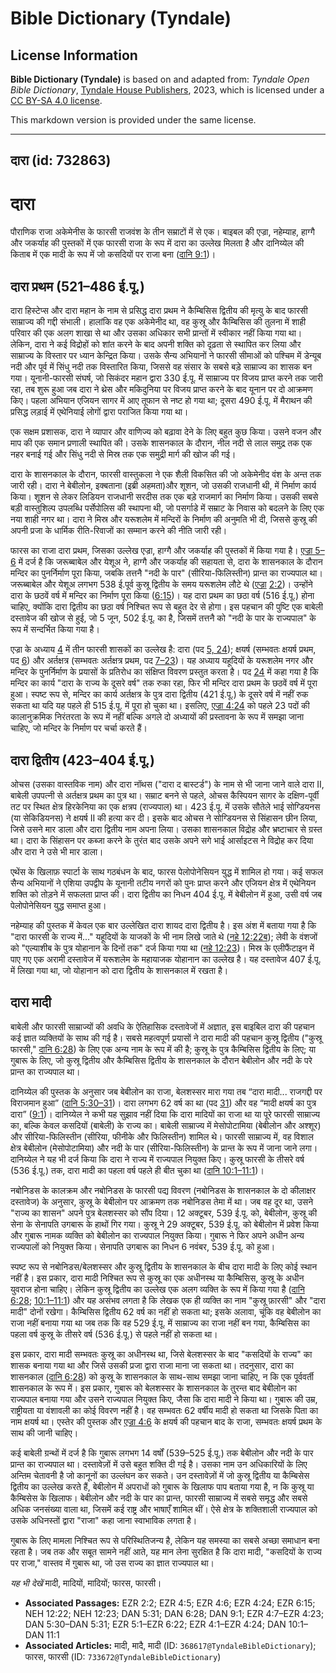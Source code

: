 # Bible Dictionary (Tyndale)

## License Information

**Bible Dictionary (Tyndale)** is based on and adapted from: _Tyndale Open Bible Dictionary_, [Tyndale House Publishers](https://tyndaleopenresources.com/), 2023, which is licensed under a [CC BY-SA 4.0 license](https://creativecommons.org/licenses/by-sa/4.0/legalcode.en).

This markdown version is provided under the same license.



--------------------------------

## दारा (id: 732863)

दारा
====

पौराणिक राजा अकेमेनीस के फारसी राजवंश के तीन सम्राटों में से एक। बाइबल की एज्रा, नहेम्याह, हाग्गै और जकर्याह की पुस्तकों में एक फारसी राजा के रूप में दारा का उल्लेख मिलता है और दानिय्येल की किताब में एक मादी के रूप में जो कसदियों पर राजा बना ([दानि 9:1](https://ref.ly/Dan9:1))।

दारा प्रथम (521–486 ई.पू.)
--------------------------

दारा हिस्टेप्स और दारा महान के नाम से प्रसिद्ध दारा प्रथम ने कैम्बिसिस द्वितीय की मृत्यु के बाद फारसी साम्राज्य की गद्दी संभाली। हालांकि वह एक अकेमेनीद था, वह कुस्रू और कैम्बिसिस की तुलना में शाही परिवार की एक अलग शाखा से था और उसका अधिकार सभी प्रान्तों में स्वीकार नहीं किया गया था। लेकिन, दारा ने कई विद्रोहों को शांत करने के बाद अपनी शक्ति को दृढ़ता से स्थापित कर लिया और साम्राज्य के विस्तार पर ध्यान केन्द्रित किया। उसके सैन्य अभियानों ने फारसी सीमाओं को पश्चिम में डेन्यूब नदी और पूर्व में सिंधु नदी तक विस्तारित किया, जिससे वह संसार के सबसे बड़े साम्राज्य का शासक बन गया। यूनानी\-फारसी संघर्ष, जो सिकंदर महान द्वारा 330 ई.पू. में साम्राज्य पर विजय प्राप्त करने तक जारी रहा, तब शुरू हुआ जब दारा ने थ्रेस और मकिदुनिया पर विजय प्राप्त करने के बाद यूनान पर दो आक्रमण किए। पहला अभियान एजियन सागर में आए तूफान से नष्ट हो गया था; दूसरा 490 ई.पू. में मैराथन की प्रसिद्ध लड़ाई में एथेनियाई लोगों द्वारा पराजित किया गया था।

एक सक्षम प्रशासक, दारा ने व्यापार और वाणिज्य को बढ़ावा देने के लिए बहुत कुछ किया। उसने वजन और माप की एक समान प्रणाली स्थापित की। उसके शासनकाल के दौरान, नील नदी से लाल समुद्र तक एक नहर बनाई गई और सिंधु नदी से मिस्र तक एक समुद्री मार्ग की खोज की गई।

दारा के शासनकाल के दौरान, फारसी वास्तुकला ने एक शैली विकसित की जो अकेमेनीद वंश के अन्त तक जारी रही। दारा ने बेबीलोन, इक्बताना (इब्री अहमता)और शूशन, जो उसकी राजधानी थी, में निर्माण कार्य किया। शूशन से लेकर लिडियन राजधानी सरदीस तक एक बड़े राजमार्ग का निर्माण किया। उसकी सबसे बड़ी वास्तुशिल्प उपलब्धि पर्सेपोलिस की स्थापना थी, जो पसर्गाडे में सम्राट के निवास को बदलने के लिए एक नया शाही नगर था। दारा ने मिस्र और यरूशलेम में मन्दिरों के निर्माण की अनुमति भी दी, जिससे कुस्रू की अपनी प्रजा के धार्मिक रीति\-रिवाजों का सम्मान करने की नीति जारी रही।

फारस का राजा दारा प्रथम, जिसका उल्लेख एज्रा, हाग्गै और जकर्याह की पुस्तकों में किया गया है। [एज्रा 5–6](https://ref.ly/Ezra5:1-Ezra6:22) में दर्ज है कि जरूब्बाबेल और येशूअ ने, हाग्गै और जकर्याह की सहायता से, दारा के शासनकाल के दौरान मन्दिर का पुनर्निर्माण पूरा किया, जबकि तत्तनै "नदी के पार" (सीरिया\-फिलिस्तीन) प्रान्त का राज्यपाल था। जरूब्बाबेल और येशूअ लगभग 538 ई.पूर्व कुस्रू द्वितीय के समय यरूशलेम लौटे थे ([एज्रा](https://ref.ly/Ezra5:1-Ezra6:22) [2:2](https://ref.ly/Ezra2:2))। उन्होंने दारा के छठवें वर्ष में मन्दिर का निर्माण पूरा किया ([6:15](https://ref.ly/Ezra6:15))। यह दारा प्रथम का छठा वर्ष (516 ई.पू.) होना चाहिए, क्योंकि दारा द्वितीय का छठा वर्ष निश्चित रूप से बहुत देर से होगा। इस पहचान की पुष्टि एक बाबेली दस्तावेज की खोज से हुई, जो 5 जून, 502 ई.पू. का है, जिसमें तत्तनै को "नदी के पार के राज्यपाल" के रूप में सन्दर्भित किया गया है।

एज्रा के अध्याय [4](https://ref.ly/Ezra4:1-Ezra4:24) में तीन फारसी शासकों का उल्लेख है: दारा (पद [5, 24](https://ref.ly/Ezra4:5,Ezra4:24)); क्षयर्ष (सम्भवतः क्षयर्ष प्रथम, पद [6](https://ref.ly/Ezra4:6)) और अर्तक्षत्र (सम्भवतः अर्तक्षत्र प्रथम, पद [7–23](https://ref.ly/Ezra4:7-Ezra4:23))। यह अध्याय यहूदियों के यरूशलेम नगर और मन्दिर के पुनर्निर्माण के प्रयासों के प्रतिरोध का संक्षिप्त विवरण प्रस्तुत करता है। पद [24](https://ref.ly/Ezra4:24) में कहा गया है कि मन्दिर का कार्य "दारा के राज्य के दूसरे वर्ष" तक रुका रहा, फिर भी मन्दिर दारा प्रथम के छठवें वर्ष में पूरा हुआ। स्पष्ट रूप से, मन्दिर का कार्य अर्तक्षत्र के पुत्र दारा द्वितीय (421 ई.पू.) के दूसरे वर्ष में नहीं रुक सकता था यदि यह पहले ही 515 ई.पू. में पूरा हो चुका था। इसलिए, [एज्रा 4:24](https://ref.ly/Ezra4:24) को पहले 23 पदों की कालानुक्रमिक निरंतरता के रूप में नहीं बल्कि अगले दो अध्यायों की प्रस्तावना के रूप में समझा जाना चाहिए, जो मन्दिर के निर्माण पर चर्चा करते हैं।

दारा द्वितीय (423–404 ई.पू.)
----------------------------

ओचस (उसका वास्तविक नाम) और दारा नॉथस ("दारा द बास्टर्ड") के नाम से भी जाना जाने वाले दारा II, बाबेली उपपत्नी से अर्तक्षत्र प्रथम का पुत्र था। सम्राट बनने से पहले, ओचस कैस्पियन सागर के दक्षिण\-पूर्वी तट पर स्थित क्षेत्र हिरकेनिया का एक क्षत्रप (राज्यपाल) था। 423 ई.पू. में उसके सौतेले भाई सोग्डियनस (या सेकिडियनस) ने क्षयर्ष II की हत्या कर दी। इसके बाद ओचस ने सोग्डियनस से सिंहासन छीन लिया, जिसे उसने मार डाला और दारा द्वितीय नाम अपना लिया। उसका शासनकाल विद्रोह और भ्रष्टाचार से ग्रस्त था। दारा के सिंहासन पर कब्जा करने के तुरंत बाद उसके अपने सगे भाई आर्साइटस ने विद्रोह कर दिया और दारा ने उसे भी मार डाला।

एथेंस के खिलाफ़ स्पार्टा के साथ गठबंधन के बाद, फारस पेलोपोनेसियन युद्ध में शामिल हो गया। कई सफल सैन्य अभियानों ने एशिया उपद्वीप के यूनानी तटीय नगरों को पुनः प्राप्त करने और एजियन क्षेत्र में एथेनियन शक्ति को तोड़ने में सफलता प्राप्त की। दारा द्वितीय का निधन 404 ई.पू. में बेबीलोन में हुआ, उसी वर्ष जब पेलोपोनेसियन युद्ध समाप्त हुआ।

नहेम्याह की पुस्तक में केवल एक बार उल्लेखित दारा शायद दारा द्वितीय है। इस अंश में बताया गया है कि "दारा फारसी के राज्य में..." यहूदियों के याजकों के भी नाम लिखे जाते थे ([नहे 12:22ब](https://ref.ly/Neh12:22)); लेवी के वंशजों को "एल्याशीब के पुत्र योहानान के दिनों तक" दर्ज किया गया था ([नहे 12:23](https://ref.ly/Neh12:23))। मिस्र के एलीफैंटाइन में पाए गए एक अरामी दस्तावेज में यरूशलेम के महायाजक योहानान का उल्लेख है। यह दस्तावेज 407 ई.पू. में लिखा गया था, जो योहानान को दारा द्वितीय के शासनकाल में रखता है।

दारा मादी
---------

बाबेली और फारसी साम्राज्यों की अवधि के ऐतिहासिक दस्तावेजों में अज्ञात, इस बाइबिल दारा की पहचान कई ज्ञात व्यक्तियों के साथ की गई है। सबसे महत्वपूर्ण प्रयासों ने दारा मादी की पहचान कुस्रू द्वितीय ("कुस्रू फारसी," [दानि 6:28](https://ref.ly/Dan6:28)) के लिए एक अन्य नाम के रूप में की है; कुस्रू के पुत्र कैम्बिसिस द्वितीय के लिए; या गुबारू के लिए, जो कुस्रू द्वितीय और कैम्बिसिस द्वितीय के शासनकाल के दौरान बेबीलोन और नदी के परे प्रान्त का राज्यपाल था।

दानिय्येल की पुस्तक के अनुसार जब बेबीलोन का राजा, बेलशस्सर मारा गया तब “दारा मादी... राजगद्दी पर विराजमान हुआ” ([दानि 5:30–31](https://ref.ly/Dan5:30-Dan5:31))। दारा लगभग 62 वर्ष का था (पद [31](https://ref.ly/Dan5:31)) और वह “मादी क्षयर्ष का पुत्र दारा” ([9:1](https://ref.ly/Dan9:1))। दानिय्येल ने कभी यह सुझाव नहीं दिया कि दारा मादियों का राजा था या पूरे फारसी साम्राज्य का, बल्कि केवल कसदियों (बाबेली) के राज्य का। बाबेली साम्राज्य में मेसोपोटामिया (बेबीलोन और अश्शूर) और सीरिया\-फिलिस्तीन (सीरिया, फीनीके और फिलिस्तीन) शामिल थे। फारसी साम्राज्य में, वह विशाल क्षेत्र बेबीलोन (मेसोपोटामिया) और नदी के पार (सीरिया\-फिलिस्तीन) के प्रान्त के रूप में जाना जाने लगा। दानिय्येल ने यह भी दर्ज किया कि दारा ने राज्य में राज्यपाल नियुक्त किए। कुस्रू फारसी के तीसरे वर्ष (536 ई.पू.) तक, दारा मादी का पहला वर्ष पहले ही बीत चुका था ([दानि 10:1–11:1](https://ref.ly/Dan10:1-Dan11:1))।

नबोनिडस के कालक्रम और नबोनिडस के फारसी पद्य विवरण (नबोनिडस के शासनकाल के दो कीलाक्षर दस्तावेज) के अनुसार, कुस्रू के बेबीलोन पर आक्रमण तक नबोनिडस तेमा में था। जब वह दूर था, उसने "राज्य का शासन" अपने पुत्र बेलशस्सर को सौंप दिया। 12 अक्टूबर, 539 ई.पू. को, बेबीलोन, कुस्रू की सेना के सेनापति उगबारू के हाथों गिर गया। कुस्रू ने 29 अक्टूबर, 539 ई.पू. को बेबीलोन में प्रवेश किया और गुबारू नामक व्यक्ति को बेबीलोन का राज्यपाल नियुक्त किया। गुबारू ने फिर अपने अधीन अन्य राज्यपालों को नियुक्त किया। सेनापति उगबारू का निधन 6 नवंबर, 539 ई.पू. को हुआ।

स्पष्ट रूप से नबोनिडस/बेलशस्सर और कुस्रू द्वितीय के शासनकाल के बीच दारा मादी के लिए कोई स्थान नहीं है। इस प्रकार, दारा मादी निश्चित रूप से कुस्रू का एक अधीनस्थ या कैम्बिसिस, कुस्रू के अधीन युवराज होना चाहिए। लेकिन कुस्रू द्वितीय का उल्लेख एक अलग व्यक्ति के रूप में किया गया है ([दानि 6:28](https://ref.ly/Dan6:28); [10:1–11:1](https://ref.ly/Dan10:1-Dan11:1)) और यह असंभव लगता है कि लेखक एक ही व्यक्ति का नाम "कुस्रू फ़ारसी" और "दारा मादी" दोनों रखेगा। कैम्बिसिस द्वितीय 62 वर्ष का नहीं हो सकता था; इसके अलावा, चूंकि वह बेबीलोन का राजा नहीं बनाया गया था जब तक कि वह 529 ई.पू. में साम्राज्य का राजा नहीं बन गया, कैम्बिसिस का पहला वर्ष कुस्रू के तीसरे वर्ष (536 ई.पू.) से पहले नहीं हो सकता था।

इस प्रकार, दारा मादी सम्भवतः कुस्रू का अधीनस्थ था, जिसे बेलशस्सर के बाद "कसदियों के राज्य" का शासक बनाया गया था और जिसे उसकी प्रजा द्वारा राजा माना जा सकता था। तदनुसार, दारा का शासनकाल ([दानि 6:28](https://ref.ly/Dan6:28)) को कुस्रू के शासनकाल के साथ\-साथ समझा जाना चाहिए, न कि एक पूर्ववर्ती शासनकाल के रूप में। इस प्रकार, गुबारू को बेलशस्सर के शासनकाल के तुरन्त बाद बेबीलोन का राज्यपाल बनाया गया और उसने राज्यपाल नियुक्त किए, जैसा कि दारा मादी ने किया था। गुबारू की उम्र, राष्ट्रीयता या वंशावली का कोई विवरण नहीं है। वह सम्भवतः 62 वर्षीय मादी हो सकता था जिसके पिता का नाम क्षयर्ष था। एस्तेर की पुस्तक और [एज्रा 4:6](https://ref.ly/Ezra4:6) के क्षयर्ष की पहचान बाद के राजा, सम्भवतः क्षयर्ष प्रथम के साथ की जानी चाहिए।

कई बाबेली ग्रन्थों में दर्ज है कि गुबारू लगभग 14 वर्षों (539–525 ई.पू.) तक बेबीलोन और नदी के पार प्रान्त का राज्यपाल था। दस्तावेज़ों में उसे बहुत शक्ति दी गई है। उसका नाम उन अधिकारियों के लिए अन्तिम चेतावनी है जो कानूनों का उल्लंघन कर सकते। उन दस्तावेज़ों में जो कुस्रू द्वितीय या कैम्बिसेस द्वितीय का उल्लेख करते हैं, बेबीलोन में अपराधों को गुबारू के खिलाफ पाप बताया गया है, न कि कुस्रू या कैम्बिसेस के खिलाफ। बेबीलोन और नदी के पार का प्रान्त, फारसी साम्राज्य में सबसे समृद्ध और सबसे अधिक जनसंख्या वाला था, जिसमें कई राष्ट्र और भाषाएँ शामिल थीं। ऐसे क्षेत्र के शक्तिशाली राज्यपाल को उसके अधिनस्तों द्वारा "राजा" कहा जाना स्वाभाविक लगता है।

गुबारू के लिए मामला निश्चित रूप से परिस्थितिजन्य है, लेकिन यह समस्या का सबसे अच्छा समाधान बना रहता है। जब तक और सबूत सामने नहीं आते, यह मान लेना सुरक्षित है कि दारा मादी, "कसदियों के राज्य पर राजा," वास्तव में गुबारू था, जो उस राज्य का ज्ञात राज्यपाल था।

*यह भी देखें* मादी, मादियों, मादियों; फारस, फारसी।

* **Associated Passages:** EZR 2:2; EZR 4:5; EZR 4:6; EZR 4:24; EZR 6:15; NEH 12:22; NEH 12:23; DAN 5:31; DAN 6:28; DAN 9:1; EZR 4:7–EZR 4:23; DAN 5:30–DAN 5:31; EZR 5:1–EZR 6:22; EZR 4:1–EZR 4:24; DAN 10:1–DAN 11:1
* **Associated Articles:** मादी, मादै, मादी (ID: `368617@TyndaleBibleDictionary`); फारस, फारसी (ID: `733672@TyndaleBibleDictionary`)

